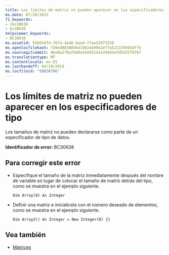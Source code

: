 ```yaml
---
title: Los límites de matriz no pueden aparecer en los especificadores de tipo
ms.date: 07/20/2015
f1_keywords:
- vbc30638
- bc30638
helpviewer_keywords:
- BC30638
ms.assetid: 93b654f4-70fa-4a48-baed-ffae42075550
ms.openlocfilehash: f20ed883005641082eb89e2effa5221594910ffe
ms.sourcegitcommit: 0be8a279af6d8a43e03141e349d3efd5d35f8767
ms.translationtype: MT
ms.contentlocale: es-ES
ms.lasthandoff: 04/18/2019
ms.locfileid: "58838786"
---
```

# <a name="array-bounds-cannot-appear-in-type-specifiers"></a>Los límites de matriz no pueden aparecer en los especificadores de tipo
Los tamaños de matriz no pueden declararse como parte de un especificador de tipo de datos.  
  
 **Identificador de error:** BC30638  
  
## <a name="to-correct-this-error"></a>Para corregir este error  
  
-   Especifique el tamaño de la matriz inmediatamente después del nombre de variable en lugar de colocar el tamaño de matriz detrás del tipo, como se muestra en el ejemplo siguiente.  
  
    ```  
    Dim Array(8) As Integer   
    ```  
  
-   Definir una matriz e inicialícela con el número deseado de elementos, como se muestra en el ejemplo siguiente.  
  
    ```  
    Dim Array2() As Integer = New Integer(8) {}  
    ```  
  
## <a name="see-also"></a>Vea también

- [Matrices](../../../visual-basic/programming-guide/language-features/arrays/index.md)

